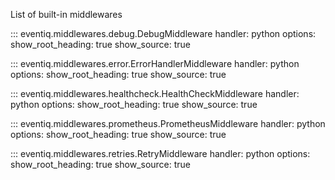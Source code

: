 List of built-in middlewares

::: eventiq.middlewares.debug.DebugMiddleware
    handler: python
    options:
      show_root_heading: true
      show_source: true

::: eventiq.middlewares.error.ErrorHandlerMiddleware
    handler: python
    options:
      show_root_heading: true
      show_source: true

::: eventiq.middlewares.healthcheck.HealthCheckMiddleware
    handler: python
    options:
      show_root_heading: true
      show_source: true

::: eventiq.middlewares.prometheus.PrometheusMiddleware
    handler: python
    options:
      show_root_heading: true
      show_source: true

::: eventiq.middlewares.retries.RetryMiddleware
    handler: python
    options:
      show_root_heading: true
      show_source: true